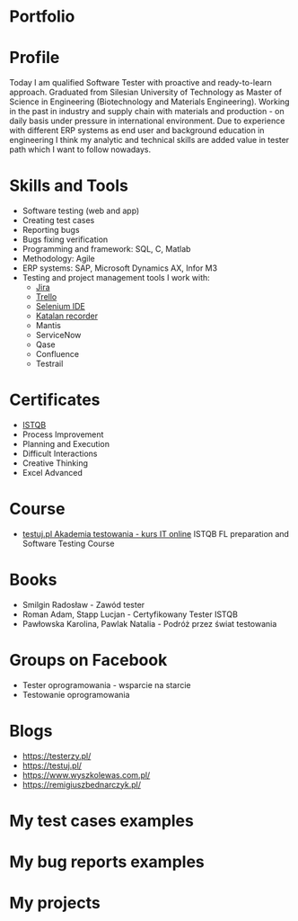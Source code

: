 # Portfolio
# Profile
Today I am qualified Software Tester with proactive and ready-to-learn approach. Graduated from Silesian University of Technology  as Master of Science in Engineering (Biotechnology and Materials Engineering). Working in the past in industry and supply chain  with materials and production - on daily basis under pressure in international environment. Due to experience with different ERP systems as end user and background education in engineering I think my analytic and technical skills are added value in tester path which I want to follow nowadays.
#  Skills and Tools
  - Software testing (web and app)
  - Creating test cases
  - Reporting bugs
  - Bugs fixing verification
  - Programming and framework: SQL, C, Matlab
  - Methodology: Agile
  - ERP systems: SAP, Microsoft Dynamics AX, Infor M3
  - Testing and project management tools I work with:
    - [Jira](https://www.atlassian.com/software/jira0)
    - [Trello](https://trello.com/)
    - [Selenium IDE](https://chrome.google.com/webstore/detail/selenium-ide/mooikfkahbdckldjjndioackbalphokd)
    - [Katalan recorder](https://chrome.google.com/webstore/detail/katalon-recorder-selenium/ljdobmomdgdljniojadhoplhkpialdid)
    - Mantis
    - ServiceNow
    - Qase
    - Confluence
    - Testrail
# Certificates
  - [ISTQB](https://www.gasq.org/en/certification/check-a-certificate.html)
  - Process Improvement
  - Planning and Execution
  - Difficult Interactions
  - Creative Thinking
  - Excel Advanced
# Course
  - [testuj.pl Akademia testowania - kurs IT online](https://testuj.pl/karta-szkolenia/kurs-it-online-wieczorowa-akademia-testowania-plus)
  ISTQB FL preparation and Software Testing Course
  
# Books
  - Smilgin Radosław - Zawód tester
  - Roman Adam, Stapp Lucjan - Certyfikowany Tester ISTQB
  - Pawłowska Karolina, Pawlak Natalia - Podróż przez świat testowania
# Groups on Facebook
  - Tester oprogramowania - wsparcie na starcie
  - Testowanie oprogramowania
#  Blogs
  - https://testerzy.pl/
  - https://testuj.pl/
  - https://www.wyszkolewas.com.pl/
  - https://remigiuszbednarczyk.pl/
# My test cases examples

# My bug reports examples
 
# My projects

